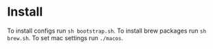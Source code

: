 # Install

To install configs run `sh bootstrap.sh`.
To install brew packages run `sh brew.sh`.
To set mac settings run `./macos`.
